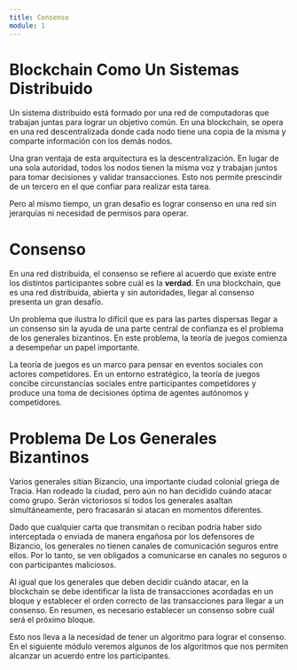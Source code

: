 ```yaml
---
title: Consenso
module: 1
---
```


# Blockchain Como Un Sistemas Distribuido

Un sistema distribuido está formado por una red de computadoras que trabajan juntas para lograr un objetivo común. En una blockchain, se opera en una red descentralizada donde cada nodo tiene una copia de la misma y comparte información con los demás nodos.

Una gran ventaja de esta arquitectura es la descentralización. En lugar de una sola autoridad, todos los nodos tienen la misma voz y trabajan juntos para tomar decisiones y validar transacciones. Esto nos permite prescindir de un tercero en el que confiar para realizar esta tarea.

Pero al mismo tiempo, un gran desafío es lograr consenso en una red sin jerarquías ni necesidad de permisos para operar.

# Consenso

En una red distribuida, el consenso se refiere al acuerdo que existe entre los distintos participantes sobre cuál es la **verdad**. En una blockchain, que es una red distribuida, abierta y sin autoridades, llegar al consenso presenta un gran desafío.

Un problema que ilustra lo difícil que es para las partes dispersas llegar a un consenso sin la ayuda de una parte central de confianza es el problema de los generales bizantinos. En este problema, la teoría de juegos comienza a desempeñar un papel importante. 

La teoría de juegos es un marco para pensar en eventos sociales con actores competidores. En un entorno estratégico, la teoría de juegos concibe circunstancias sociales entre participantes competidores y produce una toma de decisiones óptima de agentes autónomos y competidores.

# Problema De Los Generales Bizantinos

Varios generales sitian Bizancio, una importante ciudad colonial griega de Tracia. Han rodeado la ciudad, pero aún no han decidido cuándo atacar como grupo. Serán victoriosos si todos los generales asaltan simultáneamente, pero fracasarán si atacan en momentos diferentes.

Dado que cualquier carta que transmitan o reciban podría haber sido interceptada o enviada de manera engañosa por los defensores de Bizancio, los generales no tienen canales de comunicación seguros entre ellos. Por lo tanto, se ven obligados a comunicarse en canales no seguros o con participantes maliciosos.

Al igual que los generales que deben decidir cuándo atacar, en la blockchain se debe identificar la lista de transacciones acordadas en un bloque y establecer el orden correcto de las transacciones para llegar a un consenso. En resumen, es necesario establecer un consenso sobre cuál será el próximo bloque.

Esto nos lleva a la necesidad de tener un algoritmo para lograr el consenso. En el siguiente módulo veremos algunos de los algoritmos que nos permiten alcanzar un acuerdo entre los participantes.
